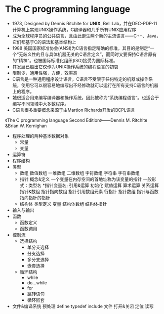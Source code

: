 # The C programming language

* 1973, Designed by Dennis Ritchite for **UNIX**, Bell Lab，并在DEC-PDP-11计算机上实现UNIX操作系统，C编译器和几乎所有UNIX应用程序
* 成为全球程序员的公共语言，且由此诞生两个新的主流语言——C++、Java，它们都基于C的语法和基本结构上
* 1988 美国国家标准协会(ANSI)为C语言指定精确的标准，其目的是制定“一个“无歧义性的且与具体机器无关的C语言定义”，而同时又要保持C语言原有的”精神“。也被国际标准化组织(ISO)接受为国际标准。
* 其发展已超出它仅作为UNIX操作系统的编程语言的初衷
* 限制少，通用性强，方便，效率高
* C语言是一种通用程序设计语言，C语言不受限于任何特定的机器或操作系统，使用它可以很容易地编写出不经修改就可以运行在所有支持C语言的机器上的程序。
* 她很适合用来编写编译器和操作系统，因此被称为“系统编程语言”。也适合于编写不同领域中大多数程序。
* C语言很多重要概念来源于由Martion Richards开发的BCPL语言



《The C programming language Second Edition》——Dennis M. Ritchite &Brian W. Kernighan








* 程序处理的两种基本数据对象
  * 常量	
  * 变量
* 运算符
* 程序结构
* 类型
    * 数组
        	数值数组
        		一维数组
        		二维数组
        	字符数组
        		字符串
        		字符串数组
    * 指针
        	概念&定义
        		一个变量在内存空间的首地址称为该变量的指针
        		一般形式：类型名  *指针变量名;
        	引用&运算
        		初始化
        		赋值运算
        		算术运算
        		关系运算
        	指针&数组
        		指针指向数组
        		指针引用数组元素
        	行指针
        	指针数组
        	指针与函数
        	指向指针的指针
    * 结构体
        	类型定义
        	变量
        	结构体数组
        	结构体指针
* 输入与输出
* 函数
    * 函数定义
    * 函数调用
* 控制流
    * 选择结构
      * 单分支选择
      * 分支选择
      * 多分支选择
      * 嵌套选择
    * 循环结构
      * while
      * do...while
      * for
      * 跳转语句
      * 循环嵌套
* 文件&编译系统
    	预处理
    		define
    		typedef
    		include
    	文件
    		打开&关闭
    		定位
    		读写
